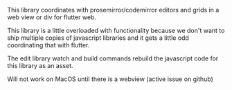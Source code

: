 This library coordinates with prosemirror/codemirror editors and grids in a web view or div for flutter web.

This library is a little overloaded with functionality because we don't want to ship multiple copies of javascript libraries and it gets a little odd coordinating that with flutter.

The edit library watch and build commands rebuild the javascript code for this library as an asset.

Will not work on MacOS until there is a webview (active issue on github)

